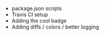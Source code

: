 - package.json scripts
- Travis CI setup
- Adding the cool badge
- Adding diffs / colors / better logging
